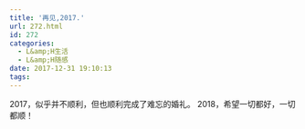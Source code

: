 ```yaml
---
title: '再见,2017.'
url: 272.html
id: 272
categories:
  - L&amp;H生活
  - L&amp;H随感
date: 2017-12-31 19:10:13
tags:
---
```


2017，似乎并不顺利，但也顺利完成了难忘的婚礼。 2018，希望一切都好，一切都顺！